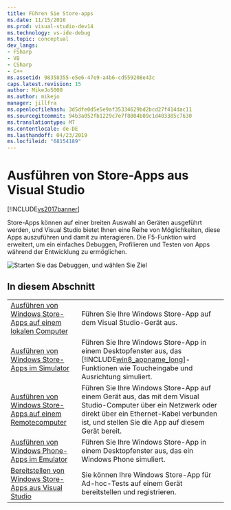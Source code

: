 ```yaml
---
title: Führen Sie Store-apps
ms.date: 11/15/2016
ms.prod: visual-studio-dev14
ms.technology: vs-ide-debug
ms.topic: conceptual
dev_langs:
- FSharp
- VB
- CSharp
- C++
ms.assetid: 98358355-e5e6-47e9-a4b6-cd559208e43c
caps.latest.revision: 15
author: MikeJo5000
ms.author: mikejo
manager: jillfra
ms.openlocfilehash: 3d5dfe0d5e5e9af35334629bd2bcd27f414dac11
ms.sourcegitcommit: 94b3a052fb1229c7e7f8804b09c1d403385c7630
ms.translationtype: MT
ms.contentlocale: de-DE
ms.lasthandoff: 04/23/2019
ms.locfileid: "68154189"
---
```

# <a name="run-store-apps-from-visual-studio"></a>Ausführen von Store-Apps aus Visual Studio
[!INCLUDE[vs2017banner](../includes/vs2017banner.md)]

Store-Apps können auf einer breiten Auswahl an Geräten ausgeführt werden, und Visual Studio bietet Ihnen eine Reihe von Möglichkeiten, diese Apps auszuführen und damit zu interagieren. Die F5-Funktion wird erweitert, um ein einfaches Debuggen, Profilieren und Testen von Apps während der Entwicklung zu ermöglichen.

 ![Starten Sie das Debuggen, und wählen Sie Ziel](../debugger/media/vsrun-dropdownlist.png "VSRUN_DropDownList")

## <a name="in-this-section"></a>In diesem Abschnitt

|||
|-|-|
|[Ausführen von Windows Store-Apps auf einem lokalen Computer](../debugger/run-windows-store-apps-on-the-local-machine.md)|Führen Sie Ihre Windows Store-App auf dem Visual Studio-Gerät aus.|
|[Ausführen von Windows Store-Apps im Simulator](../debugger/run-windows-store-apps-in-the-simulator.md)|Führen Sie Ihre Windows Store-App in einem Desktopfenster aus, das [!INCLUDE[win8_appname_long](../includes/win8-appname-long-md.md)]-Funktionen wie Toucheingabe und Ausrichtung simuliert.|
|[Ausführen von Windows Store-Apps auf einem Remotecomputer](../debugger/run-windows-store-apps-on-a-remote-machine.md)|Führen Sie Ihre Windows Store-App auf einem Gerät aus, das mit dem Visual Studio-Computer über ein Netzwerk oder direkt über ein Ethernet-Kabel verbunden ist, und stellen Sie die App auf diesem Gerät bereit.|
|[Ausführen von Windows Phone-Apps im Emulator](../debugger/run-windows-phone-apps-in-the-emulator.md)|Führen Sie Ihre Windows Store-App in einem Desktopfenster aus, das ein Windows Phone simuliert.|
|[Bereitstellen von Windows Store-Apps aus Visual Studio](../debugger/deploy-windows-store-apps-from-visual-studio.md)|Sie können Ihre Windows Store-App für Ad-hoc-Tests auf einem Gerät bereitstellen und registrieren.|
